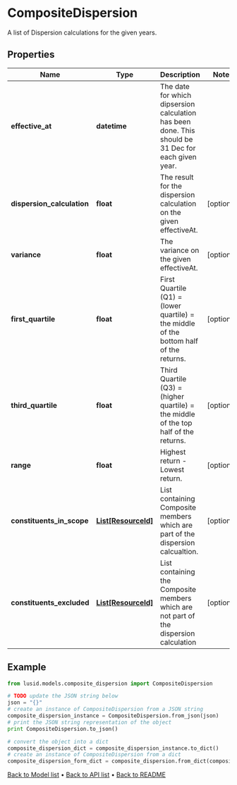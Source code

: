 # CompositeDispersion

A list of Dispersion calculations for the given years.

## Properties
Name | Type | Description | Notes
------------ | ------------- | ------------- | -------------
**effective_at** | **datetime** | The date for which dipsersion calculation has been done. This should be 31 Dec for each given year. | 
**dispersion_calculation** | **float** | The result for the dispersion calculation on the given effectiveAt. | [optional] 
**variance** | **float** | The variance on the given effectiveAt. | [optional] 
**first_quartile** | **float** | First Quartile (Q1) &#x3D;  (lower quartile) &#x3D; the middle of the bottom half of the returns. | [optional] 
**third_quartile** | **float** | Third Quartile (Q3) &#x3D;  (higher quartile) &#x3D; the middle of the top half of the returns. | [optional] 
**range** | **float** | Highest return - Lowest return. | [optional] 
**constituents_in_scope** | [**List[ResourceId]**](ResourceId.md) | List containing Composite members which are part of the dispersion calcualtion. | [optional] 
**constituents_excluded** | [**List[ResourceId]**](ResourceId.md) | List containing the Composite members which are not part of the dispersion calculation | [optional] 

## Example

```python
from lusid.models.composite_dispersion import CompositeDispersion

# TODO update the JSON string below
json = "{}"
# create an instance of CompositeDispersion from a JSON string
composite_dispersion_instance = CompositeDispersion.from_json(json)
# print the JSON string representation of the object
print CompositeDispersion.to_json()

# convert the object into a dict
composite_dispersion_dict = composite_dispersion_instance.to_dict()
# create an instance of CompositeDispersion from a dict
composite_dispersion_form_dict = composite_dispersion.from_dict(composite_dispersion_dict)
```
[Back to Model list](../README.md#documentation-for-models) &#8226; [Back to API list](../README.md#documentation-for-api-endpoints) &#8226; [Back to README](../README.md)



